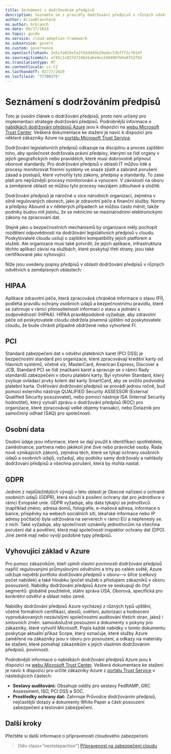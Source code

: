```yaml
---
title: Seznámení s dodržováním předpisů
description: Seznamte se s pravidly dodržování předpisů v různých odvětvích a geografických oblastech, které mohou mít vliv na řízení cloudu.
author: BrianBlanchard
ms.author: brblanch
ms.date: 09/17/2019
ms.topic: guide
ms.service: cloud-adoption-framework
ms.subservice: govern
ms.custom: governance
ms.openlocfilehash: 2e5cfa035efe2fd3dd45b29edec53bfff2c7914f
ms.sourcegitcommit: af45c1c027d7246d1a6e4ec248406fb9a8752fb5
ms.translationtype: MT
ms.contentlocale: cs-CZ
ms.lasthandoff: 02/27/2020
ms.locfileid: "77709375"
---
```

# <a name="introduction-to-regulatory-compliance"></a>Seznámení s dodržováním předpisů

Toto je úvodní článek o dodržování předpisů, proto není určený pro implementaci strategie dodržování předpisů. Podrobnější informace o [nabídkách dodržování předpisů Azure](https://aka.ms/allcompliance) jsou k dispozici na [webu Microsoft Trust Center](https://www.microsoft.com/trustcenter/default.aspx). Veškerá dokumentace ke stažení je navíc k dispozici pro některé zákazníky Azure na [portálu Microsoft Trust Service](https://servicetrust.microsoft.com).

Dodržování legislativních předpisů odkazuje na disciplínu a proces zajištění toho, aby společnost dodržovala právní předpisy, kterými se řídí orgány v jejich geografických nebo pravidelch, které musí dobrovolně přijmout oborové standardy. Pro dodržování předpisů v oblasti IT můžou lidé a procesy monitorovat firemní systémy ve snaze zjistit a zabránit porušení zásad a postupů, které vytvořily tyto zákony, předpisy a standardy. To zase platí pro nejrůznější procesy monitorování a vynucení. V závislosti na oboru a zeměpisné oblasti se můžou tyto procesy navzájem zdlouhavé a složitě.

Dodržování předpisů je náročné u více národních organizací, zejména v silně regulovaných oborech, jako je zdravotní péče a finanční služby. Normy a předpisy Abound a v některých případech se můžou často měnit, takže podniky budou mít jistotu, že se měnícími se mezinárodními elektronickými zákony na zpracování dat.

Stejně jako u bezpečnostních mechanismů by organizace měly pochopit rozdělení odpovědností na dodržování legislativních předpisů v cloudu. Poskytovatelé cloudu usilují o zajištění kompatibility jejich platforem a služeb. Ale organizace musí také potvrdit, že jejich aplikace, infrastruktura těchto aplikací závisí na službách, které poskytují třetí strany, jsou také certifikované jako vyhovující.

Níže jsou uvedeny popisy předpisů v oblasti dodržování předpisů v různých odvětvích a zeměpisných oblastech:

## <a name="hipaa"></a>HIPAA

Aplikace zdravotní péče, která zpracovává chráněné informace o stavu (FÍ), podléhá pravidlu ochrany osobních údajů a bezpečnostnímu pravidlu, které se zahrnuje v rámci přenositelnosti informací o stavu a jednání s zodpovědností (HIPAA). HIPAA pravděpodobně vyžaduje, aby zdravotní péče od poskytovatele cloudu obdržela písemná ujištění od poskytovatele cloudu, že bude chránit případné obdržené nebo vytvořené FÍ.

## <a name="pci"></a>PCI

Standard zabezpečení dat v odvětví platebních karet (PCI DSS) je bezpečnostní standard pro organizace, které zpracovávají kreditní karty od hlavních systémů, včetně víz, MasterCard, American Express, Discover a JCB. Standard PCI se řídí značkami karet a spravuje se v rámci Rady standardů zabezpečení v oboru platební karty. Byl vytvořen Standard, který zvyšuje ovládací prvky kolem dat karty SmartCard, aby se snížilo podvodná platební karta. Ověřování dodržování předpisů se provádí jednou ročně, buď pomocí externího nástroje QUALIFIED Security ASSESSOR (External Qualified Security posuzovatel), nebo pomocí nástroje ISA (Internal Security hodnotitel), který vytváří zprávu o dodržování předpisů (ROC) pro organizace, které zpracovávají velké objemy transakcí, nebo Dotazník pro samočinný odhad (SAQ) pro společnosti.

## <a name="personal-data"></a>Osobní data

Osobní údaje jsou informace, které se dají použít k identifikaci spotřebitele, zaměstnance, partnera nebo jakékoli jiné živé nebo právnické osoby. Řada nově vznikajících zákonů, zejména těch, které se týkají ochrany osobních údajů a osobních údajů, vyžadují, aby podniky samy dodržovaly a nahlásily dodržování předpisů a všechna porušení, která by mohla nastat.

## <a name="gdpr"></a>GDPR

Jedním z nejdůležitějších vývojů v této oblasti je Obecné nařízení o ochraně osobních údajů (GDPR), která slouží k posílení ochrany dat pro jednotlivce v rámci Evropské unie. GDPR vyžaduje, aby data týkající se jednotlivců (například jméno, adresa domů, fotografie, e-mailová adresa, informace o bance, příspěvky na webech sociálních sítí, lékařské informace nebo IP adresy počítače) byla udržována na serverech v rámci EU a nepřenesly se. z nich. Také vyžaduje, aby společnosti oznámily jednotlivcům na všechna porušení dat a pověření, která mají společnosti inspektor ochrany dat (DPO). Jiné země mají nebo vyvíjí podobné typy předpisů.

## <a name="compliant-foundation-in-azure"></a>Vyhovující základ v Azure

Pro pomoc zákazníkům, kteří splnili vlastní povinnosti dodržování předpisů napříč regulovanými průmyslovými odvětvími a trhy po celém světě, Azure udržuje největší portfolio dodržování předpisů v oboru&mdash;v šířce (celkový počet nabídek) a také hloubku (počet služeb s přístupem zákazníků v oboru posouzení). Nabídky dodržování předpisů Azure se seskupují do čtyř segmentů: globálně použitelné, státní správa USA, Oborová, specifická pro konkrétní odvětví a oblast nebo země.

Nabídky dodržování předpisů Azure vycházejí z různých typů ujištění, včetně formálních certifikací, atestů, ověření, autorizací a hodnocení vyprodukovaných nezávislými společnostmi auditování třetích stran, jakož i smluvních změn. samoobslužné posouzení a dokumenty s pokyny pro zákazníky, které vytvořil Microsoft. Popis každé nabídky v tomto dokumentu poskytuje aktuální příkaz Scope, který označuje, které služby Azure zaměřené na zákazníky jsou v oboru pro posouzení, a odkazy na materiály ke stažení, které pomáhají zákazníkům s jejich vlastním dodržováním předpisů. povinnosti.

Podrobnější informace o nabídkách dodržování předpisů Azure jsou k dispozici na [webu Microsoft Trust Center](https://www.microsoft.com/trustcenter/compliance/complianceofferings). Veškerá dokumentace ke stažení je navíc k dispozici pro určité zákazníky Azure z [portálu Trust Service](https://servicetrust.microsoft.com) v následujících částech:

- **Sestavy auditování:** Obsahuje oddíly pro sestavy FedRAMP, GRC Assessment, ISO, PCI DSS a SOC.
- **Prostředky ochrany dat:** Zahrnuje Průvodce dodržováním předpisů, nejčastější dotazy a dokumenty White Paper a části posouzení zabezpečení a testování zabezpečení.

## <a name="next-steps"></a>Další kroky

Přečtěte si další informace o připravenosti cloudového zabezpečení.

> [!div class="nextstepaction"]
> [Připravenost na zabezpečení cloudu](./cloud-security-readiness.md)
